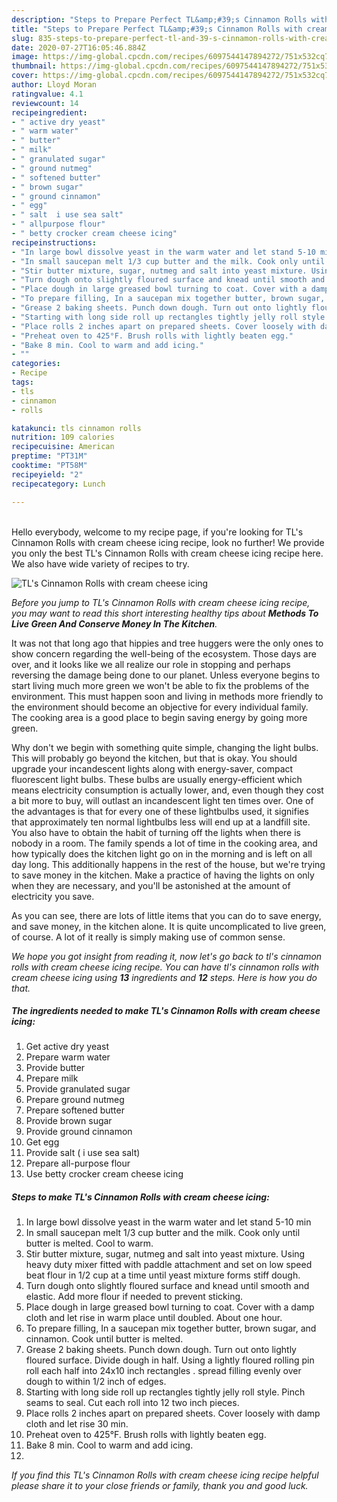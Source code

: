 ```yaml
---
description: "Steps to Prepare Perfect TL&amp;#39;s Cinnamon Rolls with cream cheese icing"
title: "Steps to Prepare Perfect TL&amp;#39;s Cinnamon Rolls with cream cheese icing"
slug: 835-steps-to-prepare-perfect-tl-and-39-s-cinnamon-rolls-with-cream-cheese-icing
date: 2020-07-27T16:05:46.884Z
image: https://img-global.cpcdn.com/recipes/6097544147894272/751x532cq70/tls-cinnamon-rolls-with-cream-cheese-icing-recipe-main-photo.jpg
thumbnail: https://img-global.cpcdn.com/recipes/6097544147894272/751x532cq70/tls-cinnamon-rolls-with-cream-cheese-icing-recipe-main-photo.jpg
cover: https://img-global.cpcdn.com/recipes/6097544147894272/751x532cq70/tls-cinnamon-rolls-with-cream-cheese-icing-recipe-main-photo.jpg
author: Lloyd Moran
ratingvalue: 4.1
reviewcount: 14
recipeingredient:
- " active dry yeast"
- " warm water"
- " butter"
- " milk"
- " granulated sugar"
- " ground nutmeg"
- " softened butter"
- " brown sugar"
- " ground cinnamon"
- " egg"
- " salt  i use sea salt"
- " allpurpose flour"
- " betty crocker cream cheese icing"
recipeinstructions:
- "In large bowl dissolve yeast in the warm water and let stand 5-10 min"
- "In small saucepan melt 1/3 cup butter and the milk. Cook only until butter is melted. Cool to warm."
- "Stir butter mixture, sugar, nutmeg and salt into yeast mixture. Using heavy duty mixer fitted with paddle attachment and set on low speed beat flour in 1/2 cup at a time until yeast mixture forms stiff dough."
- "Turn dough onto slightly floured surface and knead until smooth and elastic. Add more flour if needed to prevent sticking."
- "Place dough in large greased bowl turning to coat. Cover with a damp cloth and let rise in warm place until doubled. About one hour."
- "To prepare filling, In a saucepan mix together butter, brown sugar, and cinnamon. Cook until butter is melted."
- "Grease 2 baking sheets. Punch down dough. Turn out onto lightly floured surface. Divide dough in half. Using a lightly floured rolling pin roll each half into 24x10 inch rectangles . spread filling evenly over dough to within 1/2 inch of edges."
- "Starting with long side roll up rectangles tightly jelly roll style. Pinch seams to seal. Cut each roll into 12 two inch pieces."
- "Place rolls 2 inches apart on prepared sheets. Cover loosely with damp cloth and let rise 30 min."
- "Preheat oven to 425°F. Brush rolls with lightly beaten egg."
- "Bake 8 min. Cool to warm and add icing."
- ""
categories:
- Recipe
tags:
- tls
- cinnamon
- rolls

katakunci: tls cinnamon rolls 
nutrition: 109 calories
recipecuisine: American
preptime: "PT31M"
cooktime: "PT58M"
recipeyield: "2"
recipecategory: Lunch

---
```

<br>
Hello everybody, welcome to my recipe page, if you're looking for TL&#39;s Cinnamon Rolls with cream cheese icing recipe, look no further! We provide you only the best TL&#39;s Cinnamon Rolls with cream cheese icing recipe here. We also have wide variety of recipes to try.
<br>


![TL&#39;s Cinnamon Rolls with cream cheese icing](https://img-global.cpcdn.com/recipes/6097544147894272/751x532cq70/tls-cinnamon-rolls-with-cream-cheese-icing-recipe-main-photo.jpg)

<i>Before you jump to TL&#39;s Cinnamon Rolls with cream cheese icing recipe, you may want to read this short interesting healthy tips about 
<strong>Methods To Live Green And Conserve Money In The Kitchen</strong>.</i>
</br>

It was not that long ago that hippies and tree huggers were the only ones to show concern regarding the well-being of the ecosystem. Those days are over, and it looks like we all realize our role in stopping and perhaps reversing the damage being done to our planet. Unless everyone begins to start living much more green we won't be able to fix the problems of the environment. This must happen soon and living in methods more friendly to the environment should become an objective for every individual family. The cooking area is a good place to begin saving energy by going more green.

Why don't we begin with something quite simple, changing the light bulbs. This will probably go beyond the kitchen, but that is okay. You should upgrade your incandescent lights along with energy-saver, compact fluorescent light bulbs. These bulbs are usually energy-efficient which means electricity consumption is actually lower, and, even though they cost a bit more to buy, will outlast an incandescent light ten times over. One of the advantages is that for every one of these lightbulbs used, it signifies that approximately ten normal lightbulbs less will end up at a landfill site. You also have to obtain the habit of turning off the lights when there is nobody in a room. The family spends a lot of time in the cooking area, and how typically does the kitchen light go on in the morning and is left on all day long. This additionally happens in the rest of the house, but we're trying to save money in the kitchen. Make a practice of having the lights on only when they are necessary, and you'll be astonished at the amount of electricity you save.

As you can see, there are lots of little items that you can do to save energy, and save money, in the kitchen alone. It is quite uncomplicated to live green, of course. A lot of it really is simply making use of common sense.


<i>We hope you got insight from reading it, now let's go back to tl&#39;s cinnamon rolls with cream cheese icing recipe. You can have tl&#39;s cinnamon rolls with cream cheese icing using <strong>13</strong> ingredients and <strong>12</strong> steps. Here is how you do that.
</i>

##### The ingredients needed to make TL&#39;s Cinnamon Rolls with cream cheese icing:

1. Get  active dry yeast
1. Prepare  warm water
1. Provide  butter
1. Prepare  milk
1. Provide  granulated sugar
1. Prepare  ground nutmeg
1. Prepare  softened butter
1. Provide  brown sugar
1. Provide  ground cinnamon
1. Get  egg
1. Provide  salt ( i use sea salt)
1. Prepare  all-purpose flour
1. Use  betty crocker cream cheese icing


##### Steps to make TL&#39;s Cinnamon Rolls with cream cheese icing:

1. In large bowl dissolve yeast in the warm water and let stand 5-10 min
1. In small saucepan melt 1/3 cup butter and the milk. Cook only until butter is melted. Cool to warm.
1. Stir butter mixture, sugar, nutmeg and salt into yeast mixture. Using heavy duty mixer fitted with paddle attachment and set on low speed beat flour in 1/2 cup at a time until yeast mixture forms stiff dough.
1. Turn dough onto slightly floured surface and knead until smooth and elastic. Add more flour if needed to prevent sticking.
1. Place dough in large greased bowl turning to coat. Cover with a damp cloth and let rise in warm place until doubled. About one hour.
1. To prepare filling, In a saucepan mix together butter, brown sugar, and cinnamon. Cook until butter is melted.
1. Grease 2 baking sheets. Punch down dough. Turn out onto lightly floured surface. Divide dough in half. Using a lightly floured rolling pin roll each half into 24x10 inch rectangles . spread filling evenly over dough to within 1/2 inch of edges.
1. Starting with long side roll up rectangles tightly jelly roll style. Pinch seams to seal. Cut each roll into 12 two inch pieces.
1. Place rolls 2 inches apart on prepared sheets. Cover loosely with damp cloth and let rise 30 min.
1. Preheat oven to 425°F. Brush rolls with lightly beaten egg.
1. Bake 8 min. Cool to warm and add icing.
1. 


<i>If you find this TL&#39;s Cinnamon Rolls with cream cheese icing recipe helpful please share it to your close friends or family, thank you and good luck.</i>
